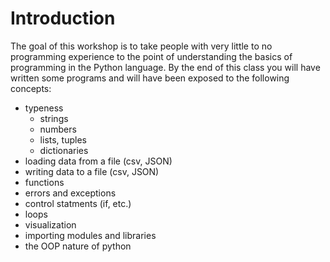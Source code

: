 Introduction
============
The goal of this workshop is to take people with very little to no programming experience to the point of understanding the basics of programming in the Python language. By the end of this class you will have written some programs and will have been exposed to the following concepts:

* typeness
    * strings
    * numbers
    * lists, tuples
    * dictionaries
* loading data from a file (csv, JSON)
* writing data to a file (csv, JSON)
* functions
* errors and exceptions
* control statments (if, etc.)
* loops
* visualization
* importing modules and libraries
* the OOP nature of python
